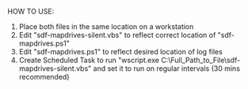 HOW TO USE:

1) Place both files in the same location on a workstation
2) Edit "sdf-mapdrives-silent.vbs" to reflect correct location of "sdf-mapdrives.ps1"
3) Edit "sdf-mapdrives.ps1" to reflect desired location of log files
4) Create Scheduled Task to run "wscript.exe C:\Full_Path_to_File\sdf-mapdrives-silent.vbs" and set it to run on regular intervals (30 mins recommended)
